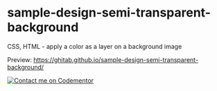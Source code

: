 # sample-design-semi-transparent-background
CSS, HTML - apply a color as a layer on a background image

Preview: https://ghitab.github.io/sample-design-semi-transparent-background/

[![Contact me on Codementor](https://www.codementor.io/m-badges/ghitab/find-me-on-cm-b.svg)](https://www.codementor.io/@ghitab?refer=badge)
